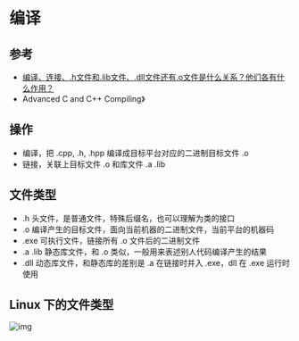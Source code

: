 # 编译

## 参考

- [编译、连接、.h文件和.lib文件、.dll文件还有.o文件是什么关系？他们各有什么作用？](https://www.zhihu.com/question/20783462?sort=created)
- Advanced C and C++ Compiling》

## 操作

- 编译，把 .cpp, .h, .hpp 编译成目标平台对应的二进制目标文件 .o
- 链接，关联上目标文件 .o 和库文件 .a .lib

## 文件类型

- .h 头文件，是普通文件，特殊后缀名，也可以理解为类的接口
- .o 编译产生的目标文件，面向当前机器的二进制文件，当前平台的机器码
- .exe 可执行文件，链接所有 .o 文件后的二进制文件
- .a .lib 静态库文件，和 .o 类似，一般用来表述别人代码编译产生的结果
- .dll 动态库文件，和静态库的差别是 .a 在链接时并入 .exe，dll 在 .exe 运行时使用

## Linux 下的文件类型

![img](../../../.gitbook/assets/fc26e82beef3b0997acca71058d7d802_720w.jpg)
